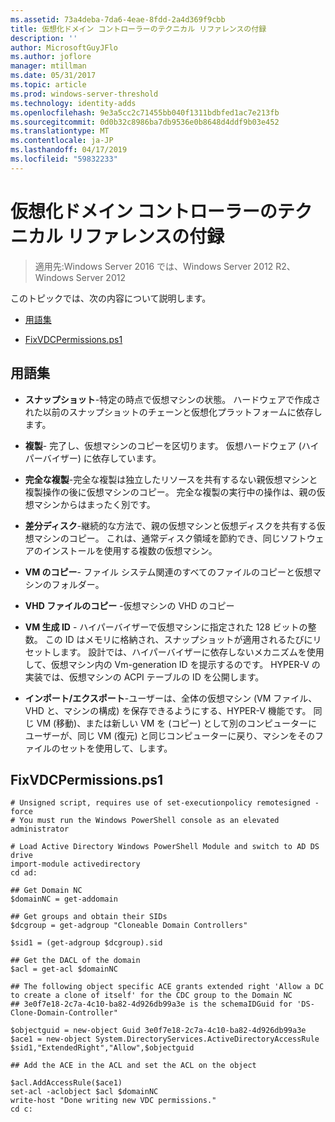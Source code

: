 ```yaml
---
ms.assetid: 73a4deba-7da6-4eae-8fdd-2a4d369f9cbb
title: 仮想化ドメイン コントローラーのテクニカル リファレンスの付録
description: ''
author: MicrosoftGuyJFlo
ms.author: joflore
manager: mtillman
ms.date: 05/31/2017
ms.topic: article
ms.prod: windows-server-threshold
ms.technology: identity-adds
ms.openlocfilehash: 9e3a5cc2c71455bb040f1311bdbfed1ac7e213fb
ms.sourcegitcommit: 0d0b32c8986ba7db9536e0b8648d4ddf9b03e452
ms.translationtype: MT
ms.contentlocale: ja-JP
ms.lasthandoff: 04/17/2019
ms.locfileid: "59832233"
---
```

# <a name="virtualized-domain-controller-technical-reference-appendix"></a>仮想化ドメイン コントローラーのテクニカル リファレンスの付録

>適用先:Windows Server 2016 では、Windows Server 2012 R2、Windows Server 2012

このトピックでは、次の内容について説明します。  
  
-   [用語集](../../../ad-ds/reference/virtual-dc/../../../ad-ds/reference/virtual-dc/Virtualized-Domain-Controller-Technical-Reference-Appendix.md#BKMK_Terms)  
  
-   [FixVDCPermissions.ps1](../../../ad-ds/reference/virtual-dc/../../../ad-ds/reference/virtual-dc/Virtualized-Domain-Controller-Technical-Reference-Appendix.md#BKMK_FixPDCPerms)  
  
## <a name="BKMK_Terms"></a>用語集  
  
-   **スナップショット**-特定の時点で仮想マシンの状態。 ハードウェアで作成された以前のスナップショットのチェーンと仮想化プラットフォームに依存します。  
  
-   **複製**- 完了し、仮想マシンのコピーを区切ります。 仮想ハードウェア (ハイパーバイザー) に依存しています。  
  
-   **完全な複製**-完全な複製は独立したリソースを共有するない親仮想マシンと複製操作の後に仮想マシンのコピー。 完全な複製の実行中の操作は、親の仮想マシンからはまったく別です。  
  
-   **差分ディスク**-継続的な方法で、親の仮想マシンと仮想ディスクを共有する仮想マシンのコピー。 これは、通常ディスク領域を節約でき、同じソフトウェアのインストールを使用する複数の仮想マシン。  
  
-   **VM のコピー**- ファイル システム関連のすべてのファイルのコピーと仮想マシンのフォルダー。  
  
-   **VHD ファイルのコピー** -仮想マシンの VHD のコピー  
  
-   **VM 生成 ID** - ハイパーバイザーで仮想マシンに指定された 128 ビットの整数。 この ID はメモリに格納され、スナップショットが適用されるたびにリセットします。 設計では、ハイパーバイザーに依存しないメカニズムを使用して、仮想マシン内の Vm-generation ID を提示するのです。 HYPER-V の実装では、仮想マシンの ACPI テーブルの ID を公開します。  
  
-   **インポート/エクスポート**-ユーザーは、全体の仮想マシン (VM ファイル、VHD と、マシンの構成) を保存できるようにする、HYPER-V 機能です。 同じ VM (移動)、または新しい VM を (コピー) として別のコンピューターにユーザーが、同じ VM (復元) と同じコンピューターに戻り、マシンをそのファイルのセットを使用して、します。  
  
## <a name="BKMK_FixPDCPerms"></a>FixVDCPermissions.ps1  
  
```  
# Unsigned script, requires use of set-executionpolicy remotesigned -force  
# You must run the Windows PowerShell console as an elevated administrator  
  
# Load Active Directory Windows PowerShell Module and switch to AD DS drive  
import-module activedirectory  
cd ad:  
  
## Get Domain NC  
$domainNC = get-addomain  
  
## Get groups and obtain their SIDs   
$dcgroup = get-adgroup "Cloneable Domain Controllers"  
  
$sid1 = (get-adgroup $dcgroup).sid  
  
## Get the DACL of the domain  
$acl = get-acl $domainNC  
  
## The following object specific ACE grants extended right 'Allow a DC to create a clone of itself' for the CDC group to the Domain NC  
## 3e0f7e18-2c7a-4c10-ba82-4d926db99a3e is the schemaIDGuid for 'DS-Clone-Domain-Controller"  
  
$objectguid = new-object Guid 3e0f7e18-2c7a-4c10-ba82-4d926db99a3e  
$ace1 = new-object System.DirectoryServices.ActiveDirectoryAccessRule $sid1,"ExtendedRight","Allow",$objectguid  
  
## Add the ACE in the ACL and set the ACL on the object   
  
$acl.AddAccessRule($ace1)  
set-acl -aclobject $acl $domainNC  
write-host "Done writing new VDC permissions."  
cd c:   
```  
  


